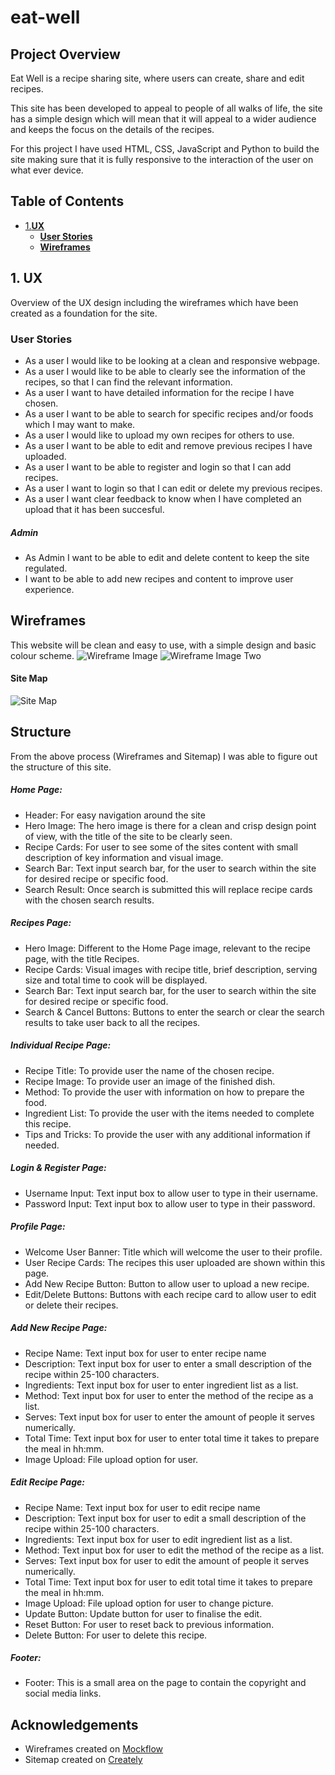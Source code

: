 # **eat-well**
## **Project Overview**
Eat Well is a recipe sharing site, where users can create, share and edit recipes. 

This site has been developed to appeal to people of all walks of life, the site has a simple design which will mean that it will appeal to a wider audience and keeps the focus on the details of the recipes. 

For this project I have used HTML, CSS, JavaScript and Python to build the site making sure that it is fully responsive to the interaction of the user on what ever device. 

## **Table of Contents**
* [1.**UX**](#1-ux)
    * [**User Stories**](#user-stories)
    * [**Wireframes**](#wireframes)

## 1. **UX**
Overview of the UX design including the wireframes which have been created as a foundation for the site.

### **User Stories**
* As a user I would like to be looking at a clean and responsive webpage.
* As a user I would like to be able to clearly see the information of the recipes, so that I can find the relevant information. 
* As a user I want to have detailed information for the recipe I have chosen.
* As a user I want to be able to search for specific recipes and/or foods which I may want to make.
* As a user I would like to upload my own recipes for others to use.
* As a user I want to be able to edit and remove previous recipes I have uploaded.
* As a user I want to be able to register and login so that I can add recipes. 
* As a user I want to login so that I can edit or delete my previous recipes. 
* As a user I want clear feedback to know when I have completed an upload that it has been succesful. 
##### Admin
* As Admin I want to be able to edit and delete content to keep the site regulated.
* I want to be able to add new recipes and content to improve user experience.

## **Wireframes**
This website will be clean and easy to use, with a simple design and basic colour scheme.
![Wireframe Image](static/images/wireframes/Home.png)
![Wireframe Image Two](static/images/wireframes/Recipes.png)
#### Site Map
![Site Map](static/images/wireframes/eat-well-sitemap.png)

## **Structure**
From the above process (Wireframes and Sitemap) I was able to figure out the structure of this site. 
##### Home Page:
* Header: For easy navigation around the site
* Hero Image: The hero image is there for a clean and crisp design point of view, with the title of the site to be clearly seen. 
* Recipe Cards: For user to see some of the sites content with small description of key information and visual image.
* Search Bar: Text input search bar, for the user to search within the site for desired recipe or specific food.
* Search Result: Once search is submitted this will replace recipe cards with the chosen search results.
##### Recipes Page:
* Hero Image: Different to the Home Page image, relevant to the recipe page, with the title Recipes.
* Recipe Cards: Visual images with recipe title, brief description, serving size and total time to cook will be displayed.
* Search Bar: Text input search bar, for the user to search within the site for desired recipe or specific food.
* Search & Cancel Buttons: Buttons to enter the search or clear the search results to take user back to all the recipes.
##### Individual Recipe Page:
* Recipe Title: To provide user the name of the chosen recipe.
* Recipe Image: To provide user an image of the finished dish. 
* Method: To provide the user with information on how to prepare the food. 
* Ingredient List: To provide the user with the items needed to complete this recipe.
* Tips and Tricks: To provide the user with any additional information if needed.
##### Login & Register Page:
* Username Input: Text input box to allow user to type in their username.
* Password Input: Text input box to allow user to type in their password.
##### Profile Page:
* Welcome User Banner: Title which will welcome the user to their profile.
* User Recipe Cards: The recipes this user uploaded are shown within this page.
* Add New Recipe Button: Button to allow user to upload a new recipe.
* Edit/Delete Buttons: Buttons with each recipe card to allow user to edit or delete their recipes.
##### Add New Recipe Page:
* Recipe Name: Text input box for user to enter recipe name
* Description: Text input box for user to enter a small description of the recipe within 25-100 characters.
* Ingredients: Text input box for user to enter ingredient list as a list.
* Method: Text input box for user to enter the method of the recipe as a list.
* Serves: Text input box for user to enter the amount of people it serves numerically. 
* Total Time: Text input box for user to enter total time it takes to prepare the meal in hh:mm.
* Image Upload: File upload option for user. 
##### Edit Recipe Page:
* Recipe Name: Text input box for user to edit recipe name
* Description: Text input box for user to edit a small description of the recipe within 25-100 characters.
* Ingredients: Text input box for user to edit ingredient list as a list.
* Method: Text input box for user to edit the method of the recipe as a list.
* Serves: Text input box for user to edit the amount of people it serves numerically. 
* Total Time: Text input box for user to edit total time it takes to prepare the meal in hh:mm.
* Image Upload: File upload option for user to change picture.
* Update Button: Update button for user to finalise the edit.
* Reset Button: For user to reset back to previous information.
* Delete Button: For user to delete this recipe.
##### Footer:
* Footer: This is a small area on the page to contain the copyright and social media links. 

## Acknowledgements
* Wireframes created on [Mockflow](https://mockflow.com/)
* Sitemap created on [Creately](https://creately.com/)

